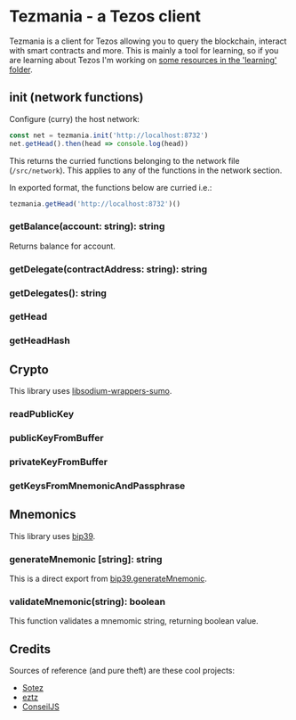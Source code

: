 # Tezmania - a Tezos client

Tezmania is a client for Tezos allowing you to query the blockchain, interact with smart contracts and more. This is mainly a tool for learning, so if you are learning about Tezos I'm working on [some resources in the 'learning' folder](/learning).

## init (network functions)

Configure (curry) the host network:

```js
const net = tezmania.init('http://localhost:8732')
net.getHead().then(head => console.log(head))
```

This returns the curried functions belonging to the network file (`/src/network`). This applies to any of the functions in the network section.

In exported format, the functions below are curried i.e.:

```js
tezmania.getHead('http://localhost:8732')()
```

### getBalance(account: string): string

Returns balance for account.

### getDelegate(contractAddress: string): string

### getDelegates(): string

### getHead

### getHeadHash

## Crypto

This library uses [libsodium-wrappers-sumo](https://www.npmjs.com/package/libsodium-wrappers-sumo).

### readPublicKey

### publicKeyFromBuffer

### privateKeyFromBuffer

### getKeysFromMnemonicAndPassphrase

## Mnemonics

This library uses [bip39](https://github.com/bitcoinjs/bip39).

### generateMnemonic [string]: string

This is a direct export from [bip39.generateMnemonic](https://github.com/bitcoinjs/bip39).

### validateMnemonic(string): boolean

This function validates a mnemomic string, returning boolean value.

## Credits

Sources of reference (and pure theft) are these cool projects:

- [Sotez](https://github.com/AndrewKishino/sotez)
- [eztz](https://github.com/TezTech/eztz)
- [ConseilJS](https://github.com/Cryptonomic/ConseilJS)

